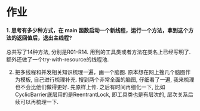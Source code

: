 # 作业
#### 1. 思考有多少种方式，在 main 函数启动一个新线程，运行一个方法，拿到这个方法的返回值后，退出主线程?
总共写了14种方法, 分别是R01-R14. 用到的工具类或者方法在类名上已经写明了.
额外还做了一个try-with-resource的线程池.

2. 把多线程和并发相关知识梳理一遍，画一个脑图.
原本想在网上搜几个脑图作为模板, 自己进行梳理补充. 搜到两个非常全面的脑图, 仔细看了一遍, 我来梳理也不会比他们做得更好.
先原样上传. 之后有时间再细化一下, 比如CyclicBarrier底层用的是ReentrantLock, 即工具类也是有层次的, 层次关系后续可以再梳理一下.